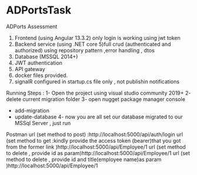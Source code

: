 # ADPortsTask
ADPorts Assessment

1.	Frontend (using Angular 13.3.2) only login is working using jwt token 
2.	Backend service (using .NET core 5)full crud (authenticated and authorized)  using repository pattern ,error handling , dtos
3.	Database (MSSQL 2014+)
4.	JWT authentication
5.	API gateway
6. docker files provided.
7. signalR configured in startup.cs file only , not publishin notifications





Running Steps :
1- Open the project using visual studio community 2019+
2- delete current migration folder 
3- open nugget package manager console 
  - add-migration
  - update-database 
4- now you are all set our database migrated to our MSSql Server , just run 


Postman 
url (set method to post)                                                                               :http://localhost:5000/api/auth/login 
url (set method to get :kindly provide the access token (bearer)that you got from the former link )http://localhost:5000/api/Employee/1
url (set method to delete , provide id as param)http://localhost:5000/api/Employee/1
url (set method to delete , provide id and title(employee name)as param )http://localhost:5000/api/Employee/1





